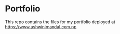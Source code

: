 # Portfolio
This repo contains the files for my portfolio deployed at https://www.ashwinimandal.com.np
